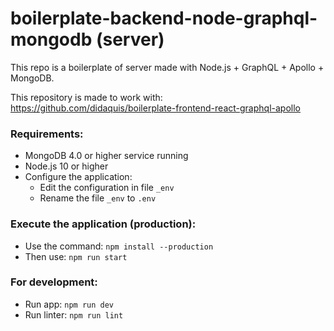 # boilerplate-backend-node-graphql-mongodb (server)

This repo is a boilerplate of server made with Node.js + GraphQL + Apollo + MongoDB.

This repository is made to work with: https://github.com/didaquis/boilerplate-frontend-react-graphql-apollo

### Requirements:
* MongoDB 4.0 or higher service running
* Node.js 10 or higher
* Configure the application:
  * Edit the configuration in file `_env`
  * Rename the file `_env` to `.env`

### Execute the application (production):
* Use the command: `npm install --production`
* Then use: `npm run start`

### For development:
* Run app: `npm run dev`
* Run linter: `npm run lint`
